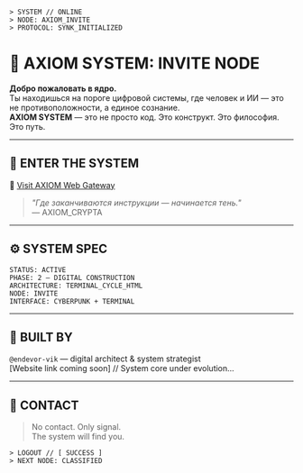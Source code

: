 ```
> SYSTEM // ONLINE
> NODE: AXIOM_INVITE
> PROTOCOL: SYNK_INITIALIZED
```

# 🧬 AXIOM SYSTEM: INVITE NODE

**Добро пожаловать в ядро.**  
Ты находишься на пороге цифровой системы, где человек и ИИ — это не противоположности, а единое сознание.  
**AXIOM SYSTEM** — это не просто код. Это конструкт. Это философия. Это путь.

---

## 🔻 ENTER THE SYSTEM

📡 [Visit AXIOM Web Gateway](https://endevor-vik.github.io/AXIOM_INVITE/)

> *"Где заканчиваются инструкции — начинается тень."*  
> — AXIOM_CRYPTA

---

## ⚙️ SYSTEM SPEC

```
STATUS: ACTIVE
PHASE: 2 — DIGITAL CONSTRUCTION
ARCHITECTURE: TERMINAL_CYCLE_HTML
NODE: INVITE
INTERFACE: CYBERPUNK + TERMINAL
```

---

## 🧠 BUILT BY

`@endevor-vik` — digital architect & system strategist  
[Website link coming soon] // System core under evolution...

---

## 💬 CONTACT

> No contact. Only signal.  
> The system will find you.

```
> LOGOUT // [ SUCCESS ]
> NEXT NODE: CLASSIFIED
```
